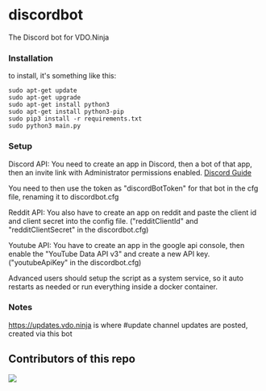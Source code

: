# discordbot
The Discord bot for VDO.Ninja

### Installation
to install, it's something like this:
```
sudo apt-get update
sudo apt-get upgrade
sudo apt-get install python3
sudo apt-get install python3-pip
sudo pip3 install -r requirements.txt
sudo python3 main.py
```

### Setup
Discord API: You need to create an app in Discord, then a bot of that app, then an invite link with Administrator permissions enabled. [Discord Guide](https://discordpy.readthedocs.io/en/stable/discord.html)

You need to then use the token as "discordBotToken" for that bot in the cfg file, renaming it to discordbot.cfg

Reddit API: You also have to create an app on reddit and paste the client id and client secret into the config file. ("redditClientId" and "redditClientSecret" in the discordbot.cfg)

Youtube API: You have to create an app in the google api console, then enable the "YouTube Data API v3" and create a new API key. ("youtubeApiKey" in the discordbot.cfg)

Advanced users should setup the script as a system service, so it auto restarts as needed or run everything inside a docker container.

### Notes

https://updates.vdo.ninja is where #update channel updates are posted, created via this bot

## Contributors of this repo
<a href="https://github.com/steveseguin/discordbot/graphs/contributors">
  <img src="https://contrib.rocks/image?repo=steveseguin/discordbot" />
</a>
